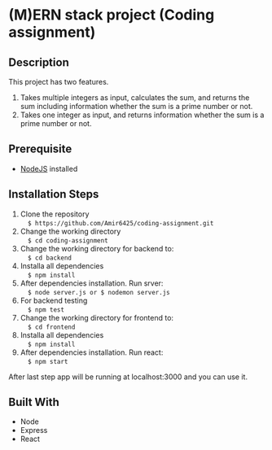 # (M)ERN stack project (Coding assignment)

## Description
This project has two features.
1. Takes multiple integers as input, calculates the sum, and returns the sum including information whether the sum is a prime number or not.
2.  Takes one integer as input, and returns information whether the sum is a prime number or not.

## Prerequisite
- [NodeJS](https://nodejs.dev/) installed

## Installation Steps
1. Clone the repository\
    &emsp;``` $ https://github.com/Amir6425/coding-assignment.git ```  
2. Change the working directory\
     &emsp;``` $ cd coding-assignment ``` 
3. Change the working directory for backend to:\
    &emsp;``` $ cd backend ``` 
4. Installa all dependencies\
   &emsp;``` $ npm install ``` 
5. After dependencies installation. Run srver:\
    &emsp;``` $ node server.js or $ nodemon server.js ``` 
6. For backend testing\
    &emsp;``` $ npm test ```
7. Change the working directory for frontend to:\
    &emsp;``` $ cd frontend ``` 
8. Installa all dependencies\
    &emsp;``` $ npm install ``` 
9. After dependencies installation. Run react:\
    &emsp;``` $ npm start ```

    
After last step app will be running at localhost:3000 and you can use it.


## Built With

- Node
- Express
- React

